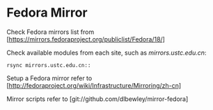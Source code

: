 # Fedora Mirror

Check Fedora mirrors list from [https://mirrors.fedoraproject.org/publiclist/Fedora/18/]

Check available modules from each site, such as *mirrors.ustc.edu.cn*:

	rsync mirrors.ustc.edu.cn::

Setup a Fedora mirror refer to [http://fedoraproject.org/wiki/Infrastructure/Mirroring/zh-cn]

Mirror scripts refer to [git://github.com/dlbewley/mirror-fedora]
